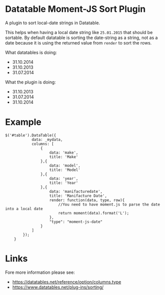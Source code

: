 # Datatable Moment-JS Sort Plugin

A plugin to sort local-date strings in Datatable.

This helps when having a local date string like `25.01.2015` that should be sortable. 
By default datatable is sorting the date-string as a string, not as a date because it is using the returned value from `render` to sort the rows.

What datatables is doing:

- 31.10.2014
- 31.10.2013
- 31.07.2014

What the plugin is doing:


- 31.10.2013
- 31.07.2014
- 31.10.2014

# Example

```JS
$('#table').DataTable({
			data: _mydata,
			columns: [
				{
					data: 'make',
					title: 'Make'
				},{
					data: 'model',
					title: 'Model'
				},{
					data: 'year',
					title: 'Year'
				},{
					data: 'manifacturedate',
					title: 'Manifacture Date',
					render: function(data, type, row){
						//You need to have moment.js to parse the date into a local date
						return moment(data).format('L');
					},
					"type": "moment-js-date" 
				}
			]
		});
	}
```

# Links

Fore more information please see:

- https://datatables.net/reference/option/columns.type
- https://www.datatables.net/plug-ins/sorting/